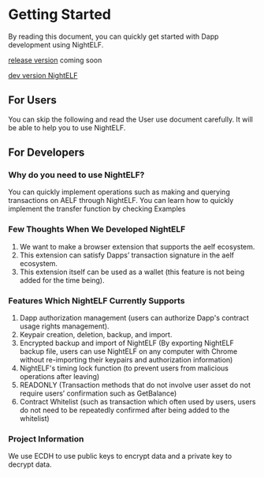 # Getting Started

By reading this document, you can quickly get started with Dapp development using NightELF.

[release version](#) coming soon

[dev version NightELF](https://chrome.google.com/webstore/detail/aelf-explorer-extension-d/mlmlhipeonlflbcclinpbmcjdnpnmkpf)

## For Users

You can skip the following and read the User use document carefully.
It will be able to help you to use NightELF.

## For Developers

### Why do you need to use NightELF?

You can quickly implement operations such as making and querying transactions on AELF through NightELF. 
You can learn how to quickly implement the transfer function by checking Examples

### Few Thoughts When We Developed NightELF

1. We want to make a browser extension that supports the aelf ecosystem.
2. This extension can satisfy Dapps’ transaction signature in the aelf ecosystem.
3. This extension itself can be used as a wallet (this feature is not being added for the time being).

### Features Which NightELF Currently Supports

1. Dapp authorization management (users can authorize Dapp's contract usage rights management).
2. Keypair creation, deletion, backup, and import.
3. Encrypted backup and import of NightELF (By exporting NightELF backup file, users can use NightELF on any computer with Chrome without re-importing their keypairs and authorization information)
4. NightELF's timing lock function (to prevent users from malicious operations after leaving)
5. READONLY (Transaction methods that do not involve user asset do not require users’ confirmation such as GetBalance)
6. Contract Whitelist (such as transaction which often used by users, users do not need to be repeatedly confirmed after being added to the whitelist)

### Project Information

We use ECDH to use public keys to encrypt data and a private key to decrypt data.
